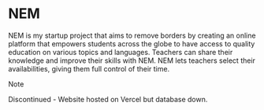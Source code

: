 # NEM
NEM is my startup project that aims to remove borders by creating an online platform that empowers students across the globe to have access to quality education on various topics and languages. Teachers can share their knowledge and improve their skills with NEM. NEM lets teachers select their availabilities, giving them full control of their time.

> [!NOTE]
> Discontinued - Website hosted on Vercel but database down.
